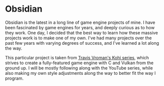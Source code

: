 # Obsidian

Obsidian is the latest in a long line of game engine projects of mine.
I have been fascinated by game engines for years, and deeply curious as to how they work.
One day, I decided that the best way to learn how these massive projects work is to make one of my own.
I've had many projects over the past few years with varying degrees of success, and I've learned a lot along the way.

This particular project is taken from [Travis Vroman's Kohi series](https://kohiengine.com/), which strives to create a fully-featured game engine with C and Vulkan from the ground up.
I will be mostly following along with the YouTube series, while also making my own style adjustments along the way to better fit the way I program.
